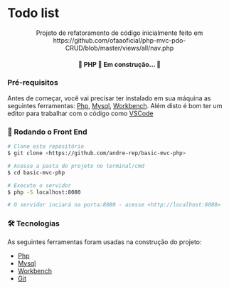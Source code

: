 # Todo list
<p align="center">Projeto de refatoramento de código inicialmente feito em https://github.com/ofaaoficial/php-mvc-pdo-CRUD/blob/master/views/all/nav.php</p>

<h4 align="center"> 
	🚧  PHP 🚀 Em construção...  🚧
</h4>

### Pré-requisitos

Antes de começar, você vai precisar ter instalado em sua máquina as seguintes ferramentas:
[Php](https://www.php.net/), [Mysql](https://www.mysql.com/), [Workbench](https://www.mysql.com/products/workbench/). 
Além disto é bom ter um editor para trabalhar com o código como [VSCode](https://code.visualstudio.com/)

### 🎲 Rodando o Front End

```bash
# Clone este repositório
$ git clone <https://github.com/andre-rep/basic-mvc-php>

# Acesse a pasta do projeto no terminal/cmd
$ cd basic-mvc-php

# Execute o servidor
$ php -S localhost:8080

# O servidor inciará na porta:8080 - acesse <http://localhost:8080>
```

### 🛠 Tecnologias

As seguintes ferramentas foram usadas na construção do projeto:

- [Php](https://www.php.net/)
- [Mysql](https://www.mysql.com/)
- [Workbench](https://www.mysql.com/products/workbench/)
- [Git](https://git-scm.com/)
